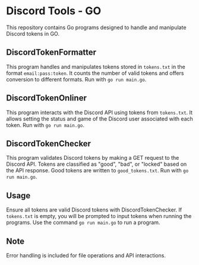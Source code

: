 # Discord Tools - GO

This repository contains Go programs designed to handle and manipulate Discord tokens in GO.

## DiscordTokenFormatter

This program handles and manipulates tokens stored in `tokens.txt` in the format `email:pass:token`. It counts the number of valid tokens and offers conversion to different formats. Run with `go run main.go`.

## DiscordTokenOnliner

This program interacts with the Discord API using tokens from `tokens.txt`. It allows setting the status and game of the Discord user associated with each token. Run with `go run main.go`.

## DiscordTokenChecker

This program validates Discord tokens by making a GET request to the Discord API. Tokens are classified as "good", "bad", or "locked" based on the API response. Good tokens are written to `good_tokens.txt`. Run with `go run main.go`.

## Usage

Ensure all tokens are valid Discord tokens with DiscordTokenChecker. If `tokens.txt` is empty, you will be prompted to input tokens when running the programs. Use the command `go run main.go` to run a program.

## Note

Error handling is included for file operations and API interactions.